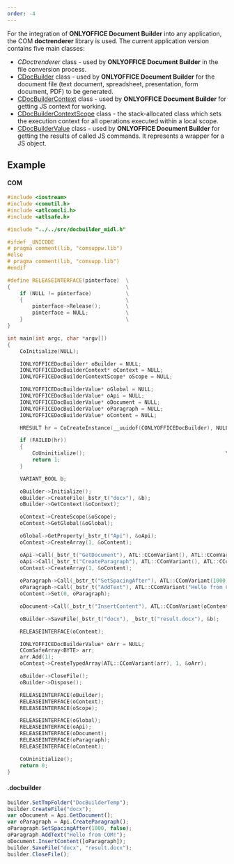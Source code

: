 ```yaml
---
order: -4
---
```


For the integration of **ONLYOFFICE Document Builder** into any application, the COM **doctrenderer** library is used. The current application version contains five main classes:

* *CDoctrenderer* class - used by **ONLYOFFICE Document Builder** in the file conversion process.
* [CDocBuilder](../COM/CDocBuilder/index.md) class - used by **ONLYOFFICE Document Builder** for the document file (text document, spreadsheet, presentation, form document, PDF) to be generated.
* [CDocBuilderContext](../COM/CDocBuilderContext/index.md) class - used by **ONLYOFFICE Document Builder** for getting JS context for working.
* [CDocBuilderContextScope](../COM/CDocBuilderContextScope/index.md) class - the stack-allocated class which sets the execution context for all operations executed within a local scope.
* [CDocBuilderValue](../COM/CDocBuilderValue/index.md) class - used by **ONLYOFFICE Document Builder** for getting the results of called JS commands. It represents a wrapper for a JS object.

## Example

#### COM

```c++
#include <iostream>
#include <comutil.h>
#include <atlcomcli.h>
#include <atlsafe.h>

#include "../../src/docbuilder_midl.h"

#ifdef _UNICODE
# pragma comment(lib, "comsuppw.lib")
#else
# pragma comment(lib, "comsupp.lib")
#endif

#define RELEASEINTERFACE(pinterface)  \
{                                     \
    if (NULL != pinterface)           \
    {                                 \
        pinterface->Release();        \
        pinterface = NULL;            \
    }                                 \
}

int main(int argc, char *argv[])
{
	CoInitialize(NULL);

	IONLYOFFICEDocBuilder* oBuilder = NULL;
	IONLYOFFICEDocBuilderContext* oContext = NULL;
	IONLYOFFICEDocBuilderContextScope* oScope = NULL;

	IONLYOFFICEDocBuilderValue* oGlobal = NULL;
	IONLYOFFICEDocBuilderValue* oApi = NULL;
	IONLYOFFICEDocBuilderValue* oDocument = NULL;
	IONLYOFFICEDocBuilderValue* oParagraph = NULL;
	IONLYOFFICEDocBuilderValue* oContent = NULL;

	HRESULT hr = CoCreateInstance(__uuidof(CONLYOFFICEDocBuilder), NULL, CLSCTX_ALL, __uuidof(IONLYOFFICEDocBuilder), (void**)&oBuilder);

	if (FAILED(hr))
	{
		CoUninitialize();                                             \
		return 1;
	}

	VARIANT_BOOL b;

	oBuilder->Initialize();
	oBuilder->CreateFile(_bstr_t("docx"), &b);
	oBuilder->GetContext(&oContext);

	oContext->CreateScope(&oScope);
	oContext->GetGlobal(&oGlobal);

	oGlobal->GetProperty(_bstr_t("Api"), &oApi);
	oContext->CreateArray(1, &oContent);

	oApi->Call(_bstr_t("GetDocument"), ATL::CComVariant(), ATL::CComVariant(), ATL::CComVariant(), ATL::CComVariant(), ATL::CComVariant(), ATL::CComVariant(), &oDocument);
	oApi->Call(_bstr_t("CreateParagraph"), ATL::CComVariant(), ATL::CComVariant(), ATL::CComVariant(), ATL::CComVariant(), ATL::CComVariant(), ATL::CComVariant(), &oParagraph);
	oContext->CreateArray(1, &oContent);
	
	oParagraph->Call(_bstr_t("SetSpacingAfter"), ATL::CComVariant(1000), ATL::CComVariant(VARIANT_FALSE), ATL::CComVariant(), ATL::CComVariant(), ATL::CComVariant(), ATL::CComVariant(), NULL);
	oParagraph->Call(_bstr_t("AddText"), ATL::CComVariant("Hello from COM!"), ATL::CComVariant(), ATL::CComVariant(), ATL::CComVariant(), ATL::CComVariant(), ATL::CComVariant(), NULL);
	oContent->Set(0, oParagraph);

	oDocument->Call(_bstr_t("InsertContent"), ATL::CComVariant(oContent), ATL::CComVariant(), ATL::CComVariant(), ATL::CComVariant(), ATL::CComVariant(), ATL::CComVariant(), NULL);

	oBuilder->SaveFile(_bstr_t("docx"), _bstr_t("result.docx"), &b);

	RELEASEINTERFACE(oContent);

	IONLYOFFICEDocBuilderValue* oArr = NULL;
	CComSafeArray<BYTE> arr;
	arr.Add(1);
	oContext->CreateTypedArray(ATL::CComVariant(arr), 1, &oArr);

	oBuilder->CloseFile();
	oBuilder->Dispose();

	RELEASEINTERFACE(oBuilder);
	RELEASEINTERFACE(oContext);
	RELEASEINTERFACE(oScope);

	RELEASEINTERFACE(oGlobal);
	RELEASEINTERFACE(oApi);
	RELEASEINTERFACE(oDocument);
	RELEASEINTERFACE(oParagraph);
	RELEASEINTERFACE(oContent);

	CoUninitialize();
	return 0;
}
```

#### .docbuilder

```js
builder.SetTmpFolder("DocBuilderTemp");
builder.CreateFile("docx");
var oDocument = Api.GetDocument();
var oParagraph = Api.CreateParagraph();
oParagraph.SetSpacingAfter(1000, false);
oParagraph.AddText("Hello from COM!");
oDocument.InsertContent([oParagraph]);
builder.SaveFile("docx", "result.docx");
builder.CloseFile();
```

